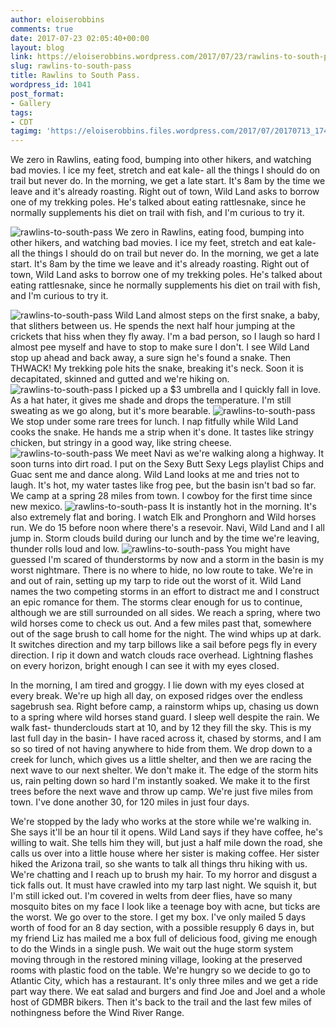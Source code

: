 ```yaml
---
author: eloiserobbins
comments: true
date: 2017-07-23 02:05:40+00:00
layout: blog
link: https://eloiserobbins.wordpress.com/2017/07/23/rawlins-to-south-pass/
slug: rawlins-to-south-pass
title: Rawlins to South Pass.
wordpress_id: 1041
post_format:
- Gallery
tags:
- CDT
tagimg: 'https://eloiserobbins.files.wordpress.com/2017/07/20170713_1746581.jpg'
---
```


We zero in Rawlins, eating food, bumping into other hikers, and watching bad movies. I ice my feet, stretch and eat kale- all the things I should do on trail but never do. In the morning, we get a late start. It's 8am by the time we leave and it's already roasting. Right out of town, Wild Land asks to borrow one of my trekking poles. He's  talked about eating rattlesnake, since he normally supplements his diet on trail with fish, and I'm curious to try it.


![rawlins-to-south-pass](https://eloiserobbins.files.wordpress.com/2017/07/20170713_1746581.jpg)
We zero in Rawlins, eating food, bumping into other hikers, and watching bad movies. I ice my feet, stretch and eat kale- all the things I should do on trail but never do. In the morning, we get a late start. It's 8am by the time we leave and it's already roasting. Right out of town, Wild Land asks to borrow one of my trekking poles. He's  talked about eating rattlesnake, since he normally supplements his diet on trail with fish, and I'm curious to try it.

![rawlins-to-south-pass](https://eloiserobbins.files.wordpress.com/2017/07/20170713_1054441.jpg)
Wild Land almost steps on the first snake, a baby, that slithers between us. He spends the next half hour jumping at the crickets that hiss when they fly away. I'm a bad person, so I laugh so hard I almost pee myself and have to stop to make sure I don't. I see Wild Land stop up ahead and back away, a sure sign he's found a snake. Then THWACK! My trekking pole hits the snake, breaking it's neck. Soon it is decapitated, skinned and gutted and we're hiking on.
![rawlins-to-south-pass](https://eloiserobbins.files.wordpress.com/2017/07/20170713_0959151.jpg)
I picked up a $3 umbrella and I quickly fall in love. As a hat hater, it gives me shade and drops the temperature. I'm still sweating as we go along, but it's more bearable. 
![rawlins-to-south-pass](https://eloiserobbins.files.wordpress.com/2017/07/20170713_124631.jpg)
We stop under some rare trees for lunch. I nap fitfully while Wild Land cooks the snake. He hands me a strip when it's done. It tastes like stringy chicken, but stringy in a good way, like string cheese. 
![rawlins-to-south-pass](https://eloiserobbins.files.wordpress.com/2017/07/20170713_160149.jpg)
We meet Navi as we're walking along a highway. It soon turns into dirt road. I put on the Sexy Butt Sexy Legs playlist Chips and Guac sent me and dance along. Wild Land looks at me and tries not to laugh. It's hot, my water tastes like frog pee, but the basin isn't bad so far. We camp at a spring 28 miles from town. I cowboy for the first time since new mexico.
![rawlins-to-south-pass](https://eloiserobbins.files.wordpress.com/2017/07/20170713_180725.jpg)
It is instantly hot in the morning. It's also extremely flat and boring. I watch Elk and Pronghorn and Wild horses run. We do 15 before noon where there's a resevoir. Navi, Wild Land and I all jump in. Storm clouds build during our lunch and by the time we're leaving, thunder rolls loud and low.
![rawlins-to-south-pass](https://eloiserobbins.files.wordpress.com/2017/07/20170714_175008.jpg)
You might have guessed I'm scared of thunderstorms by now and a storm in the basin is my worst nightmare. There is no where to hide, no low route to take. We're in and out of rain, setting up my tarp to ride out the worst of it. Wild Land names the two competing storms in an effort to distract me and I construct an epic romance for them.
The storms clear enough for us to continue, although we are still surrounded on all sides. We reach a spring, where two wild horses come to check us out. And a few miles past that, somewhere out of the sage brush to call home for the night. 
The wind whips up at dark. It switches direction and my tarp billows like a sail before pegs fly in every direction. I rip it down and watch clouds race overhead. Lightning flashes on every horizon, bright enough I can see it with my eyes closed.


In the morning, I am tired and groggy. I lie down with my eyes closed at every break. We're up high all day, on exposed ridges over the endless sagebrush sea. Right before camp, a rainstorm whips up, chasing us down to a spring where wild horses stand guard.
I sleep well despite the rain. We walk fast- thunderclouds start at 10, and by 12 they fill the sky. This is my last full day in the basin- I have raced across it, chased by storms, and I am so so tired of not having anywhere to hide from them. We drop down to a creek for lunch, which gives us a little shelter, and then we are racing the next wave to our next shelter. We don't make it. The edge of the storm hits us, rain pelting down so hard I'm instantly soaked. We make it to the first trees before the next wave and throw up camp. We're just five miles from town. I've done another 30, for 120 miles in just four days.


We're stopped by the lady who works at the store while we're walking in. She says it'll be an hour til it opens. Wild Land says if they have coffee, he's willing to wait. She tells him they will, but just a half mile down the road, she calls us over into a little house where her sister is making coffee. Her sister hiked the Arizona trail, so she wants to talk all things thru hiking with us. We're chatting and I reach up to brush my hair. To my horror and disgust a tick falls out. It must have crawled into my tarp last night. We squish it, but I'm still icked out. I'm covered in welts from deer flies, have so many mosquito bites on my face I look like a teenage boy with acne, but ticks are the worst.
We go over to the store. I get my box. I've only mailed 5 days worth of food for an 8 day section, with a possible resupply 6 days in, but my friend Liz has mailed me a box full of delicious food, giving me enough to do the Winds in a single push.
We wait out the huge storm system moving through in the restored mining village, looking at the preserved rooms with plastic food on the table. We're hungry so we decide to go to Atlantic City, which has a restaurant. It's only three miles and we get a ride part way there. We eat salad and burgers and find Joe and Joel and a whole host of GDMBR bikers. Then it's back to the trail and the last few miles of nothingness before the Wind River Range.
